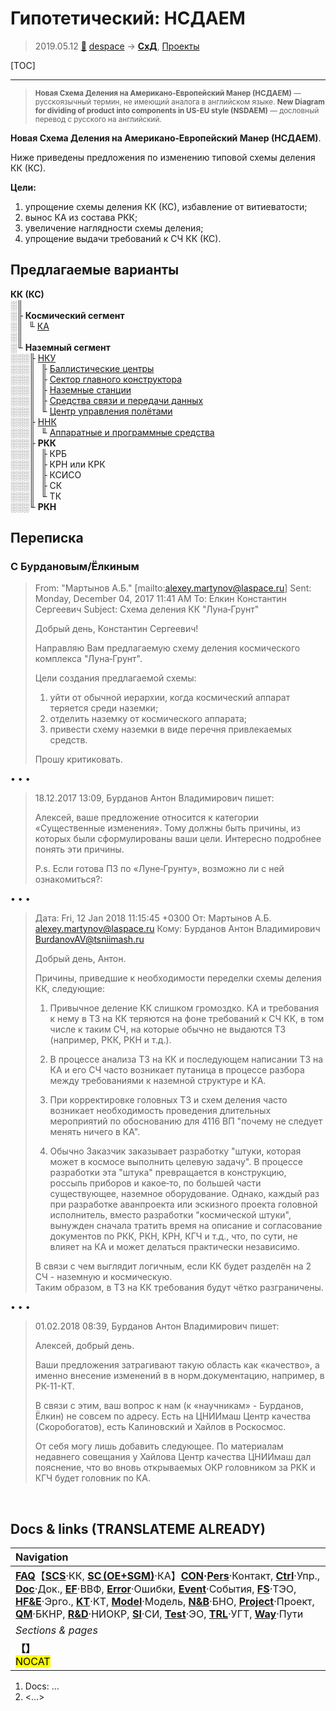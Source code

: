 # Гипотетический: НСДАЕМ
> 2019.05.12 [🚀](../index/index.md) [despace](index.md) → **[СхД](draft_model.md)**, [Проекты](project.md)

[TOC]

---

> <small>**Новая Схема Деления на Американо‑Европейский Манер (НСДАЕМ)** — русскоязычный термин, не имеющий аналога в английском языке. **New Diagram for dividing of product into components in US-EU style (NSDAEM)** — дословный перевод с русского на английский.</small>

**Новая Схема Деления на Американо‑Европейский Манер (НСДАЕМ)**.

Ниже приведены предложения по изменению типовой схемы деления КК (КС).

**Цели:**

   1. упрощение схемы деления КК (КС), избавление от витиеватости;
   1. вынос КА из состава РКК;
   1. увеличение наглядности схемы деления;
   1. упрощение выдачи требований к СЧ КК (КС).


## Предлагаемые варианты

**КК (КС)**  
░║  
░╟ **Космический сегмент**  
░║ ╙ [КА](sc.md)  
░║  
░╙ **Наземный сегмент**  
░░░╟ [НКУ](scs.md)  
░░░║ ╟ [Баллистические центры](.md)  
░░░║ ╟ [Сектор главного конструктора](cd_segm.md)  
░░░║ ╟ [Наземные станции](scs.md)  
░░░║ ╟ [Средства связи и передачи данных](mcntd.md)  
░░░║ ╙ [Центр управления полётами](scs.md)  
░░░╟ [ННК](scs.md)  
░░░║ ╙ [Аппаратные и программные средства](hns.md)  
░░░╟ **РКК**  
░░░║ ╟ КРБ  
░░░║ ╟ КРН или КРК  
░░░║ ╟ КСИСО  
░░░║ ╟ СК  
░░░║ ╙ ТК  
░░░╙ **РКН**



## Переписка


### С Бурдановым/Ёлкиным

> From: "Мартынов А.Б." [mailto:alexey.martynov@laspace.ru]
> Sent: Monday, December 04, 2017 11:41 AM
> To: Ёлкин Константин Сергеевич
> Subject: Схема деления КК "Луна‑Грунт"
> 
> Добрый день, Константин Сергеевич!
> 
> Направляю Вам предлагаемую схему деления космического комплекса "Луна‑Грунт".
> 
> Цели создания предлагаемой схемы:  
> 1) уйти от обычной иерархии, когда космический аппарат теряется среди наземки;  
> 2) отделить наземку от космического аппарата;  
> 3) привести схему наземки в виде перечня привлекаемых средств.
> 
> Прошу критиковать.

• • •

> 18.12.2017 13:09, Бурданов Антон Владимирович пишет:
> 
> Алексей, ваше предложение относится к категории «Существенные изменения». Тому должны быть причины, из которых были сформулированы ваши цели. Интересно подробнее понять эти причины.
> 
> P.s. Если готова ПЗ по «Луне‑Грунту», возможно ли с ней ознакомиться?:

• • •

> Дата: Fri, 12 Jan 2018 11:15:45 +0300
> От: Мартынов А.Б. <alexey.martynov@laspace.ru>
> Кому: Бурданов Антон Владимирович <BurdanovAV@tsniimash.ru>
> 
> Добрый день, Антон.
> 
> Причины, приведшие к необходимости переделки схемы деления КК, следующие:
> 
> 1) Привычное деление КК слишком громоздко. КА и требования к нему в ТЗ на КК теряются на фоне требований к СЧ КК, в том числе к таким СЧ, на которые обычно не выдаются ТЗ (например, РКК, РКН и т.д.).
> 
> 2) В процессе анализа ТЗ на КК и последующем написании ТЗ на КА и его СЧ часто возникает путаница в процессе разбора между требованиями к наземной структуре и КА.
> 
> 3) При корректировке головных ТЗ и схем деления часто возникает необходимость проведения длительных мероприятий по обоснованию для 4116 ВП "почему не следует менять ничего в КА".
> 
> 4) Обычно Заказчик заказывает разработку "штуки, которая может в космосе выполнить целевую задачу". В процессе разработки эта "штука" превращается в конструкцию, россыпь приборов и какое‑то, по большей части существующее, наземное оборудование. Однако, каждый раз при разработке аванпроекта или эскизного проекта головной исполнитель, вместо разработки "космической штуки", вынужден сначала тратить время на описание и согласование документов по РКК, РКН, КРН, КГЧ и т.д., что, по сути, не влияет на КА и может делаться практически независимо.
> 
> В связи с чем выглядит логичным, если КК будет разделён на 2 СЧ - наземную и космическую.  
> Таким образом, в ТЗ на КК требования будут чётко разграничены.

• • •

> 01.02.2018 08:39, Бурданов Антон Владимирович пишет:
> 
> Алексей, добрый день.
> 
> Ваши предложения затрагивают такую область как «качество», а именно внесение изменений в в норм.документацию, например, в РК-11-КТ.
> 
> В связи с этим, ваш вопрос к нам (к «научникам» - Бурданов, Ёлкин) не совсем по адресу. Есть на ЦНИИмаш Центр качества (Скоробогатов), есть Калиновский и Хайлов в Роскосмос.
> 
> От себя могу лишь добавить следующее. По материалам недавнего совещания у Хайлова Центр качества ЦНИИмаш дал пояснение, что во вновь открываемых ОКР головником за РКК и КГЧ будет головник по КА.



<p style="page-break-after:always"> </p>

## Docs & links (TRANSLATEME ALREADY)
|Navigation|
|:--|
|**[FAQ](faq.md)**【**[SCS](scs.md)**·КК, **[SC (OE+SGM)](sc.md)**·КА】**[CON](contact.md)·[Pers](person.md)**·Контакт, **[Ctrl](control.md)**·Упр., **[Doc](doc.md)**·Док., **[EF](ef.md)**·ВВФ, **[Error](error.md)**·Ошибки, **[Event](event.md)**·События, **[FS](fs.md)**·ТЭО, **[HF&E](hfe.md)**·Эрго., **[KT](kt.md)**·КТ, **[Model](model.md)**·Модель, **[N&B](nnb.md)**·БНО, **[Project](project.md)**·Проект, **[QM](qm.md)**·БКНР, **[R&D](rnd.md)**·НИОКР, **[SI](si.md)**·СИ, **[Test](test.md)**·ЭО, **[TRL](trl.md)**·УГТ, **[Way](way.md)**·Пути|
|*Sections & pages*|
|**【[](.md)】**<br> <mark>NOCAT</mark>|

   1. Docs: …
   1. <…>
